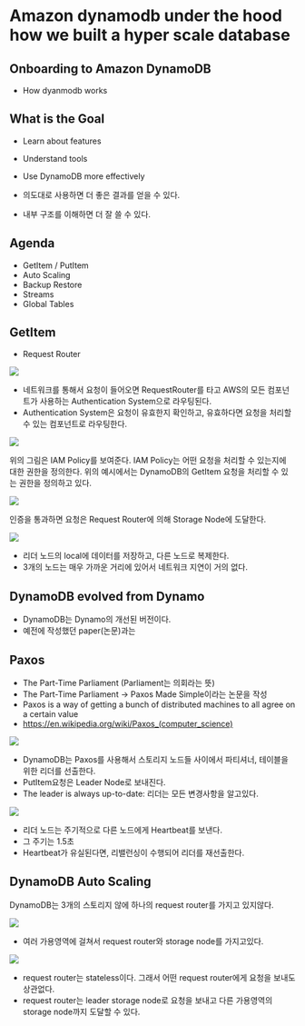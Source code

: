 # Amazon dynamodb under the hood how we built a hyper scale database

## Onboarding to Amazon DynamoDB

- How dyanmodb works

## What is the Goal

- Learn about features
- Understand tools
- Use DynamoDB more effectively

- 의도대로 사용하면 더 좋은 결과를 얻을 수 있다.
- 내부 구조를 이해하면 더 잘 쓸 수 있다.

## Agenda

- GetItem / PutItem
- Auto Scaling
- Backup Restore
- Streams
- Global Tables

## GetItem

- Request Router

<img src="getitem(step1).jpg">

- 네트워크를 통해서 요청이 들어오면 RequestRouter를 타고 AWS의 모든 컴포넌트가 사용하는 Authentication System으로 라우팅된다.
- Authentication System은 요청이 유효한지 확인하고, 유효하다면 요청을 처리할 수 있는 컴포넌트로 라우팅한다.

<img src="getitem(sample-policy).jpg">

위의 그림은 IAM Policy를 보여준다. IAM Policy는 어떤 요청을 처리할 수 있는지에 대한 권한을 정의한다. 위의 예시에서는 DynamoDB의 GetItem 요청을 처리할 수 있는 권한을 정의하고 있다.

<img src="getitem(step2).jpg">

인증을 통과하면 요청은 Request Router에 의해 Storage Node에 도달한다.

<img src="putitem.jpg">

- 리더 노드의 local에 데이터를 저장하고, 다른 노드로 복제한다.
- 3개의 노드는 매우 가까운 거리에 있어서 네트워크 지연이 거의 없다.

## DynamoDB evolved from Dynamo

- DynamoDB는 Dynamo의 개선된 버전이다.
- 예전에 작성했던 paper(논문)과는

## Paxos

- The Part-Time Parliament (Parliament는 의회라는 뜻)
- The Part-Time Parliament -> Paxos Made Simple이라는 논문을 작성
- Paxos is a way of getting a bunch of distributed machines to all agree on a certain value
- https://en.wikipedia.org/wiki/Paxos_(computer_science)

<img src="putitem(2).jpg">

- DynamoDB는 Paxos를 사용해서 스토리지 노드들 사이에서 파티셔너, 테이블을 위한 리더를 선출한다.
- PutItem요청은 Leader Node로 보내진다.
- The leader is always up-to-date: 리더는 모든 변경사항을 알고있다.

<img src="heartbeats.jpg">

- 리더 노드는 주기적으로 다른 노드에게 Heartbeat를 보낸다.
- 그 주기는 1.5초
- Heartbeat가 유실된다면, 리밸런싱이 수행되어 리더를 재선출한다.

## DynamoDB Auto Scaling

DynamoDB는 3개의 스토리지 않에 하나의 request router를 가지고 있지않다.

<img src="dynamodb-autoscale1.jpg">

- 여러 가용영역에 걸쳐서 request router와 storage node를 가지고있다.

<img src="arbitrary-request.jpg">

- request router는 stateless이다. 그래서 어떤 request router에게 요청을 보내도 상관없다.
- request router는 leader storage node로 요청을 보내고 다른 가용영역의 storage node까지 도달할 수 있다.
